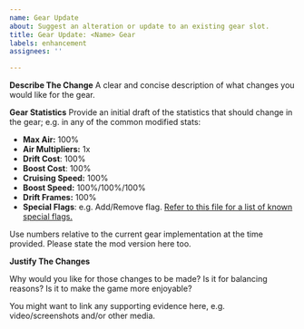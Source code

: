 ```yaml
---
name: Gear Update
about: Suggest an alteration or update to an existing gear slot.
title: Gear Update: <Name> Gear
labels: enhancement
assignees: ''

---
```


**Describe The Change**
A clear and concise description of what changes you would like for the gear.

**Gear Statistics**
Provide an initial draft of the statistics that should change in the gear; e.g. in any of the common modified stats:

- **Max Air:** 100% 
- **Air Multipliers:** 1x
- **Drift Cost**: 100%
- **Boost Cost**: 100% 
- **Cruising Speed:** 100%
- **Boost Speed:** 100%/100%/100%
- **Drift Frames:** 100%
- **Special Flags**: e.g. Add/Remove <X> flag. 
[Refer to this file for a list of known special flags.](https://github.com/Sewer56/Sewer56.SonicRiders/blob/master/Sewer56.SonicRiders/Structures/Enums/ExtremeGearSpecialFlags.cs#L8)

Use numbers relative to the current gear implementation at the time provided.
Please state the mod version here too.

**Justify The Changes**

Why would you like for those changes to be made?
Is it for balancing reasons? Is it to make the game more enjoyable?

You might want to link any supporting evidence here, e.g. video/screenshots and/or other media.